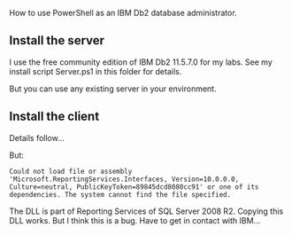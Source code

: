 How to use PowerShell as an IBM Db2 database administrator.

## Install the server

I use the free community edition of IBM Db2 11.5.7.0 for my labs. See my install script Server.ps1 in this folder for details.

But you can use any existing server in your environment.


## Install the client

Details follow...

But:

```
Could not load file or assembly 'Microsoft.ReportingServices.Interfaces, Version=10.0.0.0, Culture=neutral, PublicKeyToken=89845dcd8080cc91' or one of its dependencies. The system cannot find the file specified.
```

The DLL is part of Reporting Services of SQL Server 2008 R2. Copying this DLL works. But I think this is a bug. Have to get in contact with IBM...
